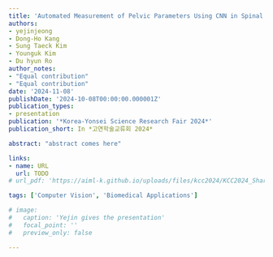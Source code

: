 ```yaml
---
title: 'Automated Measurement of Pelvic Parameters Using CNN in Spinal Conditions: Overcoming Challenges in Coronal Deformity Cases'
authors:
- yejinjeong
- Dong-Ho Kang
- Sung Taeck Kim
- Younguk Kim
- Du hyun Ro
author_notes:
- "Equal contribution"
- "Equal contribution"
date: '2024-11-08'
publishDate: '2024-10-08T00:00:00.000001Z'
publication_types:
- presentation
publication: '*Korea-Yonsei Science Research Fair 2024*'
publication_short: In *고연학술교류회 2024*

abstract: "abstract comes here"

links:
- name: URL
  url: TODO
# url_pdf: 'https://aiml-k.github.io/uploads/files/kcc2024/KCC2024_SharedStorage_RKLLJL.pdf'

tags: ['Computer Vision', 'Biomedical Applications']

# image:
#   caption: 'Yejin gives the presentation'
#   focal_point: ''
#   preview_only: false

---
```


